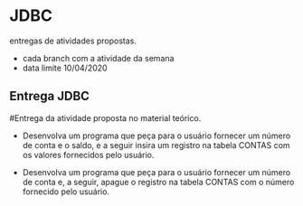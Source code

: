 # JDBC
entregas de atividades propostas.
- cada branch com a atividade da semana
- data limite 10/04/2020


## Entrega JDBC
#Entrega da atividade proposta no material teórico.

- Desenvolva um programa que peça para o usuário fornecer um número de conta e o saldo, e a seguir insira um registro na tabela CONTAS com os valores fornecidos pelo usuário.

- Desenvolva um programa que peça para o usuário fornecer um número de conta e, a seguir, apague o registro na tabela CONTAS com o número fornecido pelo usuário.
